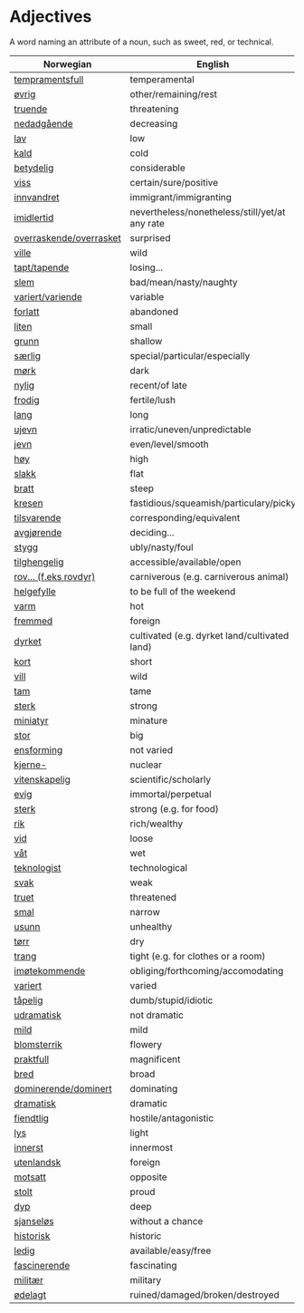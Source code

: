 # Adjectives

A word naming an attribute of a noun, such as sweet, red, or technical.

| Norwegian | English |
| --- | --- |
| [tempramentsfull](https://www.ordnett.no/search?language=no&phrase=tempramentsfull) | temperamental |
| [øvrig](https://www.ordnett.no/search?language=no&phrase=øvrig) | other/remaining/rest |
| [truende](https://www.ordnett.no/search?language=no&phrase=truende) | threatening |
| [nedadgående](https://www.ordnett.no/search?language=no&phrase=nedadgående) | decreasing |
| [lav](https://www.ordnett.no/search?language=no&phrase=lav) | low |
| [kald](https://www.ordnett.no/search?language=no&phrase=kald) | cold |
| [betydelig](https://www.ordnett.no/search?language=no&phrase=betydelig) | considerable |
| [viss](https://www.ordnett.no/search?language=no&phrase=viss) | certain/sure/positive |
| [innvandret](https://www.ordnett.no/search?language=no&phrase=innvandret) | immigrant/immigranting |
| [imidlertid](https://www.ordnett.no/search?language=no&phrase=imidlertid) | nevertheless/nonetheless/still/yet/at any rate |
| [overraskende/overrasket](https://www.ordnett.no/search?language=no&phrase=overraskende/overrasket) | surprised |
| [ville](https://www.ordnett.no/search?language=no&phrase=ville) | wild |
| [tapt/tapende](https://www.ordnett.no/search?language=no&phrase=tapt/tapende) | losing... |
| [slem](https://www.ordnett.no/search?language=no&phrase=slem) | bad/mean/nasty/naughty |
| [variert/variende](https://www.ordnett.no/search?language=no&phrase=variert/variende) | variable |
| [forlatt](https://www.ordnett.no/search?language=no&phrase=forlatt) | abandoned |
| [liten](https://www.ordnett.no/search?language=no&phrase=liten) | small |
| [grunn](https://www.ordnett.no/search?language=no&phrase=grunn) | shallow |
| [særlig](https://www.ordnett.no/search?language=no&phrase=særlig) | special/particular/especially |
| [mørk](https://www.ordnett.no/search?language=no&phrase=mørk) | dark |
| [nylig](https://www.ordnett.no/search?language=no&phrase=nylig) | recent/of late |
| [frodig](https://www.ordnett.no/search?language=no&phrase=frodig) | fertile/lush |
| [lang](https://www.ordnett.no/search?language=no&phrase=lang) | long |
| [ujevn](https://www.ordnett.no/search?language=no&phrase=ujevn) | irratic/uneven/unpredictable |
| [jevn](https://www.ordnett.no/search?language=no&phrase=jevn) | even/level/smooth |
| [høy](https://www.ordnett.no/search?language=no&phrase=høy) | high |
| [slakk](https://www.ordnett.no/search?language=no&phrase=slakk) | flat |
| [bratt](https://www.ordnett.no/search?language=no&phrase=bratt) | steep |
| [kresen](https://www.ordnett.no/search?language=no&phrase=kresen) | fastidious/squeamish/particulary/picky |
| [tilsvarende](https://www.ordnett.no/search?language=no&phrase=tilsvarende) | corresponding/equivalent |
| [avgjørende](https://www.ordnett.no/search?language=no&phrase=avgjørende) | deciding... |
| [stygg](https://www.ordnett.no/search?language=no&phrase=stygg) | ubly/nasty/foul |
| [tilghengelig](https://www.ordnett.no/search?language=no&phrase=tilghengelig) | accessible/available/open |
| [rov... (f.eks rovdyr)](https://www.ordnett.no/search?language=no&phrase=rov...%20(f.eks%20rovdyr)) | carniverous (e.g. carniverous animal) |
| [helgefylle](https://www.ordnett.no/search?language=no&phrase=helgefylle) | to be full of the weekend |
| [varm](https://www.ordnett.no/search?language=no&phrase=varm) | hot |
| [fremmed](https://www.ordnett.no/search?language=no&phrase=fremmed) | foreign |
| [dyrket](https://www.ordnett.no/search?language=no&phrase=dyrket) | cultivated (e.g. dyrket land/cultivated land) |
| [kort](https://www.ordnett.no/search?language=no&phrase=kort) | short |
| [vill](https://www.ordnett.no/search?language=no&phrase=vill) | wild |
| [tam](https://www.ordnett.no/search?language=no&phrase=tam) | tame |
| [sterk](https://www.ordnett.no/search?language=no&phrase=sterk) | strong |
| [miniatyr](https://www.ordnett.no/search?language=no&phrase=miniatyr) | minature |
| [stor](https://www.ordnett.no/search?language=no&phrase=stor) | big |
| [ensforming](https://www.ordnett.no/search?language=no&phrase=ensforming) | not varied |
| [kjerne-](https://www.ordnett.no/search?language=no&phrase=kjerne-) | nuclear |
| [vitenskapelig](https://www.ordnett.no/search?language=no&phrase=vitenskapelig) | scientific/scholarly |
| [evig](https://www.ordnett.no/search?language=no&phrase=evig) | immortal/perpetual |
| [sterk](https://www.ordnett.no/search?language=no&phrase=sterk) | strong (e.g. for food) |
| [rik](https://www.ordnett.no/search?language=no&phrase=rik) | rich/wealthy |
| [vid](https://www.ordnett.no/search?language=no&phrase=vid) | loose |
| [våt](https://www.ordnett.no/search?language=no&phrase=våt) | wet |
| [teknologist](https://www.ordnett.no/search?language=no&phrase=teknologist) | technological |
| [svak](https://www.ordnett.no/search?language=no&phrase=svak) | weak |
| [truet](https://www.ordnett.no/search?language=no&phrase=truet) | threatened |
| [smal](https://www.ordnett.no/search?language=no&phrase=smal) | narrow |
| [usunn](https://www.ordnett.no/search?language=no&phrase=usunn) | unhealthy |
| [tørr](https://www.ordnett.no/search?language=no&phrase=tørr) | dry |
| [trang](https://www.ordnett.no/search?language=no&phrase=trang) | tight (e.g. for clothes or a room) |
| [imøtekommende](https://www.ordnett.no/search?language=no&phrase=imøtekommende) | obliging/forthcoming/accomodating |
| [variert](https://www.ordnett.no/search?language=no&phrase=variert) | varied |
| [tåpelig](https://www.ordnett.no/search?language=no&phrase=tåpelig) | dumb/stupid/idiotic |
| [udramatisk](https://www.ordnett.no/search?language=no&phrase=udramatisk) | not dramatic |
| [mild](https://www.ordnett.no/search?language=no&phrase=mild) | mild |
| [blomsterrik](https://www.ordnett.no/search?language=no&phrase=blomsterrik) | flowery |
| [praktfull](https://www.ordnett.no/search?language=no&phrase=praktfull) | magnificent |
| [bred](https://www.ordnett.no/search?language=no&phrase=bred) | broad |
| [dominerende/dominert](https://www.ordnett.no/search?language=no&phrase=dominerende/dominert) | dominating |
| [dramatisk](https://www.ordnett.no/search?language=no&phrase=dramatisk) | dramatic |
| [fiendtlig](https://www.ordnett.no/search?language=no&phrase=fiendtlig) | hostile/antagonistic |
| [lys](https://www.ordnett.no/search?language=no&phrase=lys) | light |
| [innerst](https://www.ordnett.no/search?language=no&phrase=innerst) | innermost |
| [utenlandsk](https://www.ordnett.no/search?language=no&phrase=utenlandsk) | foreign |
| [motsatt](https://www.ordnett.no/search?language=no&phrase=motsatt) | opposite |
| [stolt](https://www.ordnett.no/search?language=no&phrase=stolt) | proud |
| [dyp](https://www.ordnett.no/search?language=no&phrase=dyp) | deep |
| [sjanseløs](https://www.ordnett.no/search?language=no&phrase=sjanseløs) | without a chance |
| [historisk](https://www.ordnett.no/search?language=no&phrase=historisk) | historic |
| [ledig](https://www.ordnett.no/search?language=no&phrase=ledig) | available/easy/free |
| [fascinerende](https://www.ordnett.no/search?language=no&phrase=fascinerende) | fascinating |
| [militær](https://www.ordnett.no/search?language=no&phrase=militær) | military |
| [ødelagt](https://www.ordnett.no/search?language=no&phrase=ødelagt) | ruined/damaged/broken/destroyed |

